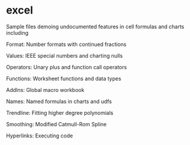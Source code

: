 # excel

Sample files demoing undocumented features in cell formulas and charts including

Format: 	  Number formats with continued fractions

Values: 	  IEEE special numbers and charting nulls

Operators: 	Unary plus and function call operators

Functions: 	Worksheet functions and data types

AddIns: 	  Global macro workbook

Names: 		  Named formulas in charts and udfs

Trendline: 	Fitting higher degree polynomials

Smoothing: 	Modified Catmull-Rom Spline

Hyperlinks: Executing code
